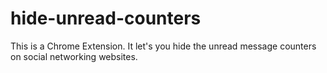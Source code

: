 # hide-unread-counters
This is a Chrome Extension. It let's you hide the unread message counters on social networking websites.
